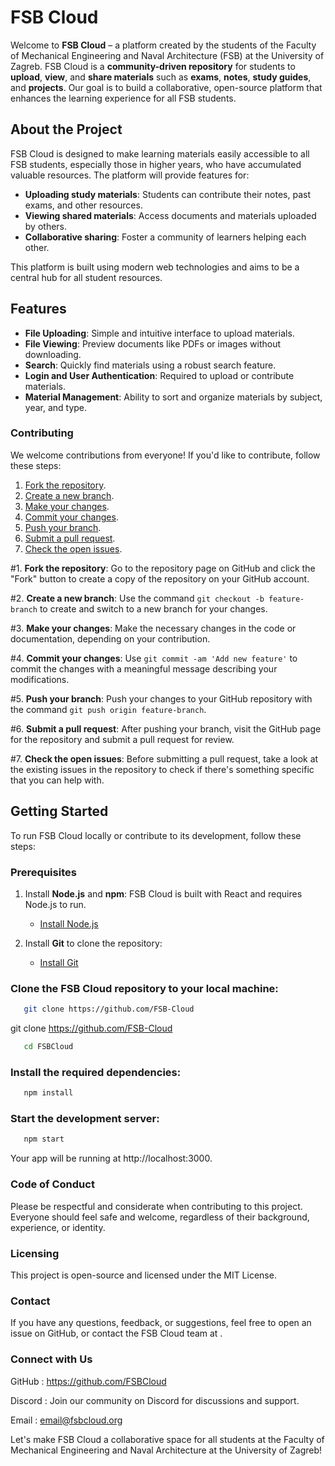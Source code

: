 # FSB Cloud

Welcome to **FSB Cloud** – a platform created by the students of the Faculty of Mechanical Engineering and Naval Architecture (FSB) at the University of Zagreb. FSB Cloud is a **community-driven repository** for students to **upload**, **view**, and **share materials** such as **exams**, **notes**, **study guides**, and **projects**. Our goal is to build a collaborative, open-source platform that enhances the learning experience for all FSB students.

## About the Project

FSB Cloud is designed to make learning materials easily accessible to all FSB students, especially those in higher years, who have accumulated valuable resources. The platform will provide features for:
- **Uploading study materials**: Students can contribute their notes, past exams, and other resources.
- **Viewing shared materials**: Access documents and materials uploaded by others.
- **Collaborative sharing**: Foster a community of learners helping each other.

This platform is built using modern web technologies and aims to be a central hub for all student resources.

## Features

- **File Uploading**: Simple and intuitive interface to upload materials.
- **File Viewing**: Preview documents like PDFs or images without downloading.
- **Search**: Quickly find materials using a robust search feature.
- **Login and User Authentication**: Required to upload or contribute materials.
- **Material Management**: Ability to sort and organize materials by subject, year, and type.

### Contributing
We welcome contributions from everyone! If you'd like to contribute, follow these steps:

1. [Fork the repository](#1).
2. [Create a new branch](#2).
3. [Make your changes](#3).
4. [Commit your changes](#4).
5. [Push your branch](#5).
6. [Submit a pull request](#6).
7. [Check the open issues](#7).


#1. **Fork the repository**: Go to the repository page on GitHub and click the "Fork" button to create a copy of the repository on your GitHub account.

#2. **Create a new branch**: Use the command `git checkout -b feature-branch` to create and switch to a new branch for your changes.

#3. **Make your changes**: Make the necessary changes in the code or documentation, depending on your contribution.

#4. **Commit your changes**: Use `git commit -am 'Add new feature'` to commit the changes with a meaningful message describing your modifications.

#5. **Push your branch**: Push your changes to your GitHub repository with the command `git push origin feature-branch`.

#6. **Submit a pull request**: After pushing your branch, visit the GitHub page for the repository and submit a pull request for review.

#7. **Check the open issues**: Before submitting a pull request, take a look at the existing issues in the repository to check if there's something specific that you can help with.

## Getting Started

To run FSB Cloud locally or contribute to its development, follow these steps:

### Prerequisites

1. Install **Node.js** and **npm**: FSB Cloud is built with React and requires Node.js to run.
   - [Install Node.js](https://nodejs.org/en/download/)
   
2. Install **Git** to clone the repository:
   - [Install Git](https://git-scm.com/)

### Clone the FSB Cloud repository to your local machine:

   ```bash
      git clone https://github.com/FSB-Cloud
   ```
   git clone https://github.com/FSB-Cloud
   
   ```bash
      cd FSBCloud
   ```

### Install the required dependencies:
   
   ```bash
      npm install
   ```

### Start the development server:

   ```bash
      npm start
   ```

Your app will be running at http://localhost:3000.


### Code of Conduct
Please be respectful and considerate when contributing to this project. Everyone should feel safe and welcome, regardless of their background, experience, or identity.

### Licensing
This project is open-source and licensed under the MIT License.

### Contact
If you have any questions, feedback, or suggestions, feel free to open an issue on GitHub, or contact the FSB Cloud team at .

### Connect with Us
GitHub  : https://github.com/FSBCloud

Discord : Join our community on Discord for discussions and support.

Email   : email@fsbcloud.org

Let's make FSB Cloud a collaborative space for all students at the Faculty of Mechanical Engineering and Naval Architecture at the University of Zagreb!




